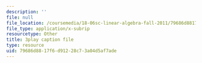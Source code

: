 ```yaml
---
description: ''
file: null
file_location: /coursemedia/18-06sc-linear-algebra-fall-2011/79686d8817f6d91228c73a04d5af7ade_AmQcoopBUTk.srt
file_type: application/x-subrip
resourcetype: Other
title: 3play caption file
type: resource
uid: 79686d88-17f6-d912-28c7-3a04d5af7ade
---
```

